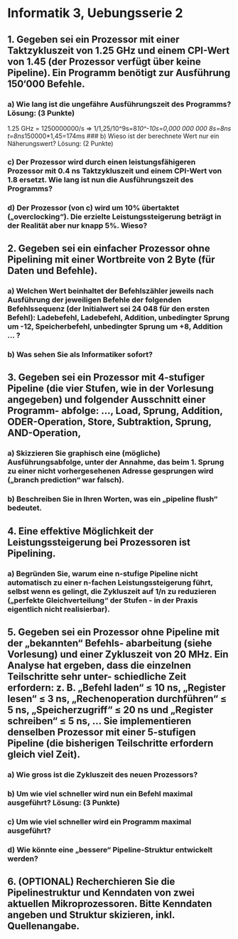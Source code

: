 # Informatik 3, Uebungsserie 2

## 1. Gegeben sei ein Prozessor mit einer Taktzykluszeit von 1.25 GHz und einem CPI-Wert von 1.45 (der Prozessor verfügt über keine Pipeline). Ein Programm benötigt zur Ausführung 150‘000 Befehle.
### a) Wie lang ist die ungefähre Ausführungszeit des Programms? Lösung: (3 Punkte)
1.25 GHz = 1250000000/s => 1/1,25/10^9s=8*10^-10s=0,000 000 000 8s=8ns
t=8ns*150000*1,45=174ms
### b) Wieso ist der berechnete Wert nur ein Näherungswert? Lösung: (2 Punkte)
### c) Der Prozessor wird durch einen leistungsfähigeren Prozessor mit 0.4 ns Taktzykluszeit und einem CPI-Wert von 1.8 ersetzt. Wie lang ist nun die Ausführungszeit des Programms?
### d) Der Prozessor (von c) wird um 10% übertaktet („overclocking“). Die erzielte Leistungssteigerung beträgt in der Realität aber nur knapp 5%. Wieso?

## 2. Gegeben sei ein einfacher Prozessor ohne Pipelining mit einer Wortbreite von 2 Byte (für Daten und Befehle).
### a) Welchen Wert beinhaltet der Befehlszähler jeweils nach Ausführung der jeweiligen Befehle der folgenden Befehlssequenz (der Initialwert sei 24 048 für den ersten Befehl): Ladebefehl, Ladebefehl, Addition, unbedingter Sprung um -12, Speicherbefehl, unbedingter Sprung um +8, Addition ... ?
### b) Was sehen Sie als Informatiker sofort?

## 3. Gegeben sei ein Prozessor mit 4-stufiger Pipeline (die vier Stufen, wie in der Vorlesung angegeben) und folgender Ausschnitt einer Programm- abfolge: ..., Load, Sprung, Addition, ODER-Operation, Store, Subtraktion, Sprung, AND-Operation, 
### a) Skizzieren Sie graphisch eine (mögliche) Ausführungsabfolge, unter der Annahme, das beim 1. Sprung zu einer nicht vorhergesehenen Adresse gesprungen wird („branch prediction“ war falsch).
### b) Beschreiben Sie in Ihren Worten, was ein „pipeline flush“ bedeutet.

## 4. Eine effektive Möglichkeit der Leistungssteigerung bei Prozessoren ist Pipelining.
### a) Begründen Sie, warum eine n-stufige Pipeline nicht automatisch zu einer n-fachen Leistungssteigerung führt, selbst wenn es gelingt, die Zykluszeit auf 1/n zu reduzieren („perfekte Gleichverteilung“ der Stufen - in der Praxis eigentlich nicht realisierbar).

## 5. Gegeben sei ein Prozessor ohne Pipeline mit der „bekannten“ Befehls- abarbeitung (siehe Vorlesung) und einer Zykluszeit von 20 MHz. Ein Analyse hat ergeben, dass die einzelnen Teilschritte sehr unter- schiedliche Zeit erfordern: z. B. „Befehl laden“ ≤ 10 ns, „Register lesen“ ≤ 3 ns, „Rechenoperation durchführen“ ≤ 5 ns, „Speicherzugriff“ ≤ 20 ns und „Register schreiben“ ≤ 5 ns, ... Sie implementieren denselben Prozessor mit einer 5-stufigen Pipeline (die bisherigen Teilschritte erfordern gleich viel Zeit).

### a) Wie gross ist die Zykluszeit des neuen Prozessors?
### b) Um wie viel schneller wird nun ein Befehl maximal ausgeführt? Lösung: (3 Punkte)
### c) Um wie viel schneller wird ein Programm maximal ausgeführt?
### d) Wie könnte eine „bessere“ Pipeline-Struktur entwickelt werden?

## 6. (OPTIONAL) Recherchieren Sie die Pipelinestruktur und Kenndaten von zwei aktuellen Mikroprozessoren. Bitte Kenndaten angeben und Struktur skizieren, inkl. Quellenangabe.
